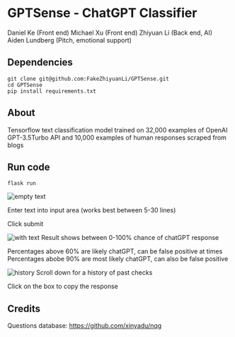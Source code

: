# GPTSense - ChatGPT Classifier

Daniel Ke (Front end)
Michael Xu (Front end)
Zhiyuan Li (Back end, AI)
Aiden Lundberg (Pitch, emotional support)

## Dependencies
```
git clone git@github.com:FakeZhiyuanLi/GPTSense.git
cd GPTSense
pip install requirements.txt
```

## About
Tensorflow text classification model trained on 32,000 examples of OpenAI GPT-3.5Turbo API and 10,000 examples of human responses scraped from blogs

## Run code
```
flask run
```
![empty text](https://i.imgur.com/eV3CWv8.png)

Enter text into input area (works best between 5-30 lines)

Click submit

![with text](https://i.imgur.com/H5ZxQDg.png)
Result shows between 0-100% chance of chatGPT response


Percentages above 60% are likely chatGPT, can be false positive at times
Percentages abobe 90% are most likely chatGPT, can also be false positive

![history](https://i.imgur.com/9bi2V06.png)
Scroll down for a history of past checks

Click on the box to copy the response

## Credits
Questions database: https://github.com/xinyadu/nqg
